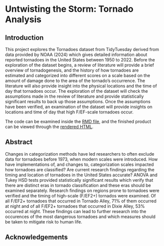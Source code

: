 # Untwisting the Storm: Tornado Analysis

## Introduction
This project explores the Tornadoes dataset from TidyTuesday derived from data provided by NOAA (2024) which gives detailed information about reported tornadoes in the United States between 1950 to 2022. Before the exploration of the dataset begins, a review of literature will provide a brief overview of tornadogenesis, and the history of how tornadoes are estimated and categorized into different scores on a scale based on the amount of damage done to the area of the tornado’s occurrence. The literature will also provide insight into the physical locations and the time of day that tornadoes occur. The exploration of the dataset will check the assumptions made in the review of literature and provide statistically significant results to back up those assumptions. Once the assumptions have been verified, an examination of the dataset will provide insights on locations and time of day that high F/EF-scale tornadoes occur. 

The code can be examined inside the [RMD file](Tornadoes.qmd), and the finished product can be viewed through the [rendered HTML](https://escotcarpenter.github.io/untwisting-the-storm-tornado-analysis/UntwistingTheStorm.html).

## Abstract
Changes in categorization methods have led researchers to often exclude data for tornadoes before 1973, when modern scales were introduced. How have implementations of, and changes to, categorization scales impacted how tornadoes are classified? Are current research findings regarding the timing and location of tornadoes in the United States accurate? ANOVA and Tukey HSD tests provided statistically significant results which verify that there are distinct eras in tornado classification and these eras should be examined separately. Research findings on regions prone to tornadoes were verified and the timing of high-scale (F/EF2+) tornados were examined. Of all F/EF2+ tornadoes that occurred in Tornado Alley, 71% of them occurred at night and of all F/EF2+ tornadoes that occurred in Dixie Alley, 53% occurred at night. These findings can lead to further research into the occurences of the most dangerous tornadoes and which measures should be taken to mitigate risk to human life.

## Acknowledgements
